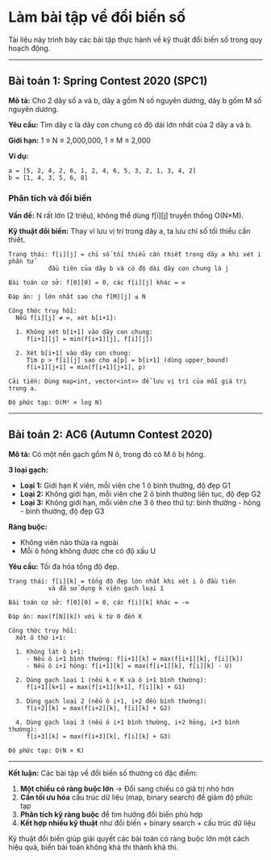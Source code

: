 # Làm bài tập về đổi biến số

Tài liệu này trình bày các bài tập thực hành về kỹ thuật đổi biến số trong quy hoạch động.

---

## Bài toán 1: Spring Contest 2020 (SPC1)

**Mô tả:** Cho 2 dãy số a và b, dãy a gồm N số nguyên dương, dãy b gồm M số nguyên dương.

**Yêu cầu:** Tìm dãy c là dãy con chung có độ dài lớn nhất của 2 dãy a và b.

**Giới hạn:** 1 ≤ N ≤ 2,000,000, 1 ≤ M ≤ 2,000

**Ví dụ:**
```plaintext
a = [5, 2, 4, 2, 6, 1, 2, 4, 6, 5, 3, 2, 1, 3, 4, 2]
b = [1, 4, 3, 5, 6, 8]
```

### Phân tích và đổi biến

**Vấn đề:** N rất lớn (2 triệu), không thể dùng f[i][j] truyền thống O(N×M).

**Kỹ thuật đổi biến:** Thay vì lưu vị trí trong dãy a, ta lưu chỉ số tối thiểu cần thiết.

```plaintext
Trạng thái: f[i][j] = chỉ số tối thiểu cần thiết trong dãy a khi xét i phần tử 
           đầu tiên của dãy b và có độ dài dãy con chung là j

Bài toán cơ sở: f[0][0] = 0, các f[i][j] khác = ∞

Đáp án: j lớn nhất sao cho f[M][j] ≤ N

Công thức truy hồi:
  Nếu f[i][j] ≠ ∞, xét b[i+1]:
  
  1. Không xét b[i+1] vào dãy con chung:
     f[i+1][j] = min(f[i+1][j], f[i][j])
     
  2. Xét b[i+1] vào dãy con chung:
     Tìm p > f[i][j] sao cho a[p] = b[i+1] (dùng upper_bound)
     f[i+1][j+1] = min(f[i+1][j+1], p)

Cải tiến: Dùng map<int, vector<int>> để lưu vị trí của mỗi giá trị trong a.

Độ phức tạp: O(M² × log N)
```

---

## Bài toán 2: AC6 (Autumn Contest 2020)

**Mô tả:** Có một nền gạch gồm N ô, trong đó có M ô bị hỏng.

**3 loại gạch:**
- **Loại 1:** Giới hạn K viên, mỗi viên che 1 ô bình thường, độ đẹp G1
- **Loại 2:** Không giới hạn, mỗi viên che 2 ô bình thường liên tục, độ đẹp G2  
- **Loại 3:** Không giới hạn, mỗi viên che 3 ô theo thứ tự: bình thường - hỏng - bình thường, độ đẹp G3

**Ràng buộc:** 
- Không viên nào thừa ra ngoài
- Mỗi ô hỏng không được che có độ xấu U

**Yêu cầu:** Tối đa hóa tổng độ đẹp.

```plaintext
Trạng thái: f[i][k] = tổng độ đẹp lớn nhất khi xét i ô đầu tiên 
           và đã sử dụng k viên gạch loại 1

Bài toán cơ sở: f[0][0] = 0, các f[i][k] khác = -∞

Đáp án: max(f[N][k]) với k từ 0 đến K

Công thức truy hồi:
  Xét ô thứ i+1:
  
  1. Không lát ô i+1:
     - Nếu ô i+1 bình thường: f[i+1][k] = max(f[i+1][k], f[i][k])
     - Nếu ô i+1 hỏng: f[i+1][k] = max(f[i+1][k], f[i][k] - U)
     
  2. Dùng gạch loại 1 (nếu k < K và ô i+1 bình thường):
     f[i+1][k+1] = max(f[i+1][k+1], f[i][k] + G1)
     
  3. Dùng gạch loại 2 (nếu ô i+1, i+2 đều bình thường):
     f[i+2][k] = max(f[i+2][k], f[i][k] + G2)
     
  4. Dùng gạch loại 3 (nếu ô i+1 bình thường, i+2 hỏng, i+3 bình thường):
     f[i+3][k] = max(f[i+3][k], f[i][k] + G3)

Độ phức tạp: O(N × K)
```

---

**Kết luận:** Các bài tập về đổi biến số thường có đặc điểm:

1. **Một chiều có ràng buộc lớn** → Đổi sang chiều có giá trị nhỏ hơn
2. **Cần tối ưu hóa** cấu trúc dữ liệu (map, binary search) để giảm độ phức tạp
3. **Phân tích kỹ ràng buộc** để tìm hướng đổi biến phù hợp
4. **Kết hợp nhiều kỹ thuật** như đổi biến + binary search + cấu trúc dữ liệu

Kỹ thuật đổi biến giúp giải quyết các bài toán có ràng buộc lớn một cách hiệu quả, biến bài toán không khả thi thành khả thi.

